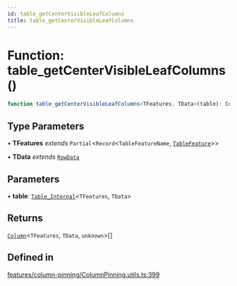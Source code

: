 ```yaml
---
id: table_getCenterVisibleLeafColumns
title: table_getCenterVisibleLeafColumns
---
```


# Function: table\_getCenterVisibleLeafColumns()

```ts
function table_getCenterVisibleLeafColumns<TFeatures, TData>(table): Column<TFeatures, TData, unknown>[]
```

## Type Parameters

• **TFeatures** *extends* `Partial`\<`Record`\<`TableFeatureName`, [`TableFeature`](../interfaces/tablefeature.md)\>\>

• **TData** *extends* [`RowData`](../type-aliases/rowdata.md)

## Parameters

• **table**: [`Table_Internal`](../type-aliases/table_internal.md)\<`TFeatures`, `TData`\>

## Returns

[`Column`](../type-aliases/column.md)\<`TFeatures`, `TData`, `unknown`\>[]

## Defined in

[features/column-pinning/ColumnPinning.utils.ts:399](https://github.com/TanStack/table/blob/main/packages/table-core/src/features/column-pinning/ColumnPinning.utils.ts#L399)
